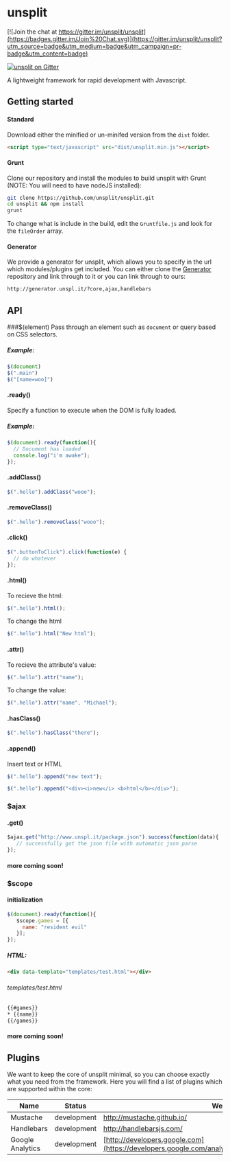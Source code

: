 # unsplit

[![Join the chat at https://gitter.im/unsplit/unsplit](https://badges.gitter.im/Join%20Chat.svg)](https://gitter.im/unsplit/unsplit?utm_source=badge&utm_medium=badge&utm_campaign=pr-badge&utm_content=badge)

[![unsplit on Gitter](https://img.shields.io/badge/GITTER-join%20chat-green.svg "unsplit on Gitter")](https://gitter.im/unsplit)

A lightweight framework for rapid development with Javascript.

## Getting started

#### Standard

Download either the minified or un-minifed version from the ```dist``` folder. 

```html
<script type="text/javascript" src="dist/unsplit.min.js"></script>
```

#### Grunt

Clone our repository and install the modules to build unsplit with Grunt (NOTE: You will need to have nodeJS installed):

```bash
git clone https://github.com/unsplit/unsplit.git
cd unsplit && npm install
grunt
```

To change what is include in the build, edit the ```Gruntfile.js``` and look for the ```fileOrder``` array.

#### Generator
We provide a generator for unsplit, which allows you to specify in the url which modules/plugins get included. You can either clone the 
[Generator](http://github.com/unsplit/generator) repository and link through to it or you can link through to ours:

```html
http://generator.unspl.it/?core,ajax,handlebars
```

## API

###$(element)
Pass through an element such as ```document``` or query based on CSS selectors.

##### Example:

```javascript
$(document)
$(".main")
$("[name=woo]")
```

#### .ready()

Specify a function to execute when the DOM is fully loaded.

##### Example:

```javascript
$(document).ready(function(){
  // Document has loaded
  console.log("i'm awake");
});
```

#### .addClass()
```javascript
$(".hello").addClass("wooo");
```

#### .removeClass()
```javascript
$(".hello").removeClass("wooo");
```

#### .click()
```javascript
$(".buttonToClick").click(function(e) {
  // do whatever
});
```

#### .html()
To recieve the html:
```javascript
$(".hello").html();
```

To change the html
```javascript
$(".hello").html("New html");
```

#### .attr()
To recieve the attribute's value: 
```javascript
$(".hello").attr("name");
```

To change the value:
```javascript
$(".hello").attr("name", "Michael");
```

#### .hasClass()
```javascript
$(".hello").hasClass("there");
```

#### .append()
Insert text or HTML
```javascript
$(".hello").append("new text");
```

```javascript
$(".hello").append("<div><i>new</i> <b>html</b></div>");
```

### $ajax

#### .get()

```javascript
$ajax.get("http://www.unspl.it/package.json").success(function(data){
   // successfully got the json file with automatic json parse
});
```

#### more coming soon!

### $scope

#### initialization

```javascript
$(document).ready(function(){
   $scope.games = [{
     name: "resident evil"
   }];
});
```
##### HTML:
```html
<div data-template="templates/test.html"></div>
```

###### templates/test.html

```html
{{#games}}
* {{name}}
{{/games}}
```

#### more coming soon!

## Plugins
We want to keep the core of unsplit minimal, so you can choose exactly what you need from the framework. Here you will find a list of plugins which are 
supported within the core:

| Name | Status | Website | API |
|-------------|---------------|--------------------------|---------------------------------------|
| Mustache | development | http://mustache.github.io/ | ```$("#container").template(html)```|
| Handlebars | development | http://handlebarsjs.com/ | ```$("#container").template(html)```|
| Google Analytics | development | [http://developers.google.com](https://developers.google.com/analytics/devguides/collection/analyticsjs/) | ```ga(category, label, value)``` |


